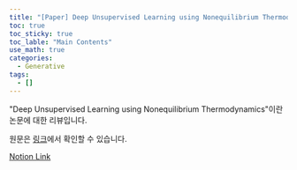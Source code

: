 ```yaml
---
title: "[Paper] Deep Unsupervised Learning using Nonequilibrium Thermodynamics"
toc: true
toc_sticky: true
toc_lable: "Main Contents"
use_math: true
categories:
  - Generative
tags:
  - []
---
```


"Deep Unsupervised Learning using Nonequilibrium Thermodynamics"이란 논문에 대한 리뷰입니다.

원문은 [링크](https://proceedings.mlr.press/v37/sohl-dickstein15.html)에서 확인할 수 있습니다.


[Notion Link](https://yejin109.notion.site/Deep-Unsupervised-Learning-using-Nonequilibrium-Thermodynamics-e08532d4e54048b3b89645f4e0d910e3?pvs=4)
